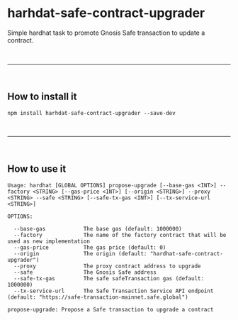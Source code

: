 # harhdat-safe-contract-upgrader

Simple hardhat task to promote Gnosis Safe transaction to update a contract.


&nbsp;

***

&nbsp;

## How to install it

```
npm install harhdat-safe-contract-upgrader --save-dev
```

&nbsp;

***

&nbsp;

## How to use it

```
Usage: hardhat [GLOBAL OPTIONS] propose-upgrade [--base-gas <INT>] --factory <STRING> [--gas-price <INT>] [--origin <STRING>] --proxy <STRING> --safe <STRING> [--safe-tx-gas <INT>] [--tx-service-url <STRING>]

OPTIONS:

  --base-gas            The base gas (default: 1000000)
  --factory             The name of the factory contract that will be used as new implementation 
  --gas-price           The gas price (default: 0)
  --origin              The origin (default: "hardhat-safe-contract-upgrader")
  --proxy               The proxy contract address to upgrade 
  --safe                The Gnosis Safe address 
  --safe-tx-gas         The safe safeTransaction gas (default: 1000000)
  --tx-service-url      The Safe Transaction Service API endpoint (default: "https://safe-transaction-mainnet.safe.global")

propose-upgrade: Propose a Safe transaction to upgrade a contract
```